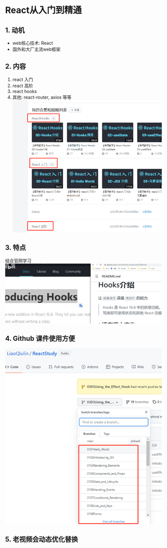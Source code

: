 # React从入门到精通

## 1. 动机
* web核心技术: React
* 国外和大厂主流web框架
## 2. 内容
1. react 入门
2. react 高阶
3. react hooks
4. 其他: react-router, axios 等等
   ![](https://raw.githubusercontent.com/qiulin1990/image/main/20220410212127.png)
## 3. 特点
结合官网学习
![](https://raw.githubusercontent.com/qiulin1990/image/main/20220410213008.png)
## 4. Github 课件使用方便
![](https://raw.githubusercontent.com/qiulin1990/image/main/20220410213613.png)
## 5. 老视频会动态优化替换
